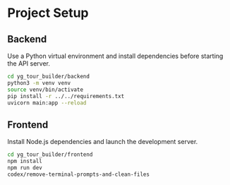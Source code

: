 # Project Setup

## Backend

Use a Python virtual environment and install dependencies before starting the API server.

```bash
cd yg_tour_builder/backend
python3 -m venv venv
source venv/bin/activate
pip install -r ../../requirements.txt
uvicorn main:app --reload
```

## Frontend

Install Node.js dependencies and launch the development server.

```bash
cd yg_tour_builder/frontend
npm install
npm run dev
сodex/remove-terminal-prompts-and-clean-files
